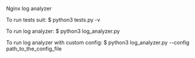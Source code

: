 Nginx log analyzer

To run tests suit:
$ python3 tests.py -v

To run log analyzer:
$ python3 log_analyzer.py

To run log analyzer with custom config:
$ python3 log_analyzer.py --config path_to_the_config_file
